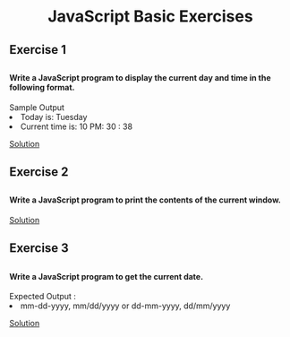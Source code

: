 <h1 align="center"> JavaScript Basic Exercises </h1>

<h2>Exercise 1<h2>

#### Write a JavaScript program to display the current day and time in the following format.</p>
<span>
Sample Output
<li>
Today is: Tuesday
</li>
<li>
Current time is: 10 PM: 30 : 38
</li>
</span>


<a href="https://github.com/dicucristiann/JavaScript-basic-Exercises/blob/master/dateTime.js">Solution</a>

<h2>Exercise 2<h2>

#### Write a JavaScript program to print the contents of the current window.

<a href="https://github.com/dicucristiann/JavaScript-basic-Exercises/blob/master/printContents.js">Solution</a>

<h2>Exercise 3<h2>

#### Write a JavaScript program to get the current date.

<span>
Expected Output :
<li>
mm-dd-yyyy, mm/dd/yyyy or dd-mm-yyyy, dd/mm/yyyy
</li>
</span>

<a href="https://github.com/dicucristiann/JavaScript-basic-Exercises/blob/master/currentDate.js">Solution</a>

